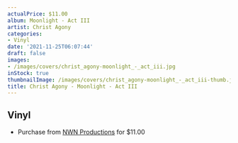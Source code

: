 ```yaml
---
actualPrice: $11.00
album: Moonlight - Act III
artist: Christ Agony
categories:
- Vinyl
date: '2021-11-25T06:07:44'
draft: false
images:
- /images/covers/christ_agony-moonlight_-_act_iii.jpg
inStock: true
thumbnailImage: /images/covers/christ_agony-moonlight_-_act_iii-thumb.jpg
title: Christ Agony - Moonlight - Act III
---
```


## Vinyl
* Purchase from [NWN Productions](http://shop.nwnprod.com/index.php?route=product/product&path=75&product_id=1225&sort=pd.name&order=ASC) for $11.00
